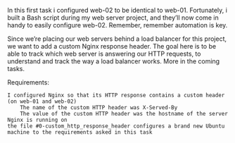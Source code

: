 In this first task i configured web-02 to be identical to web-01. Fortunately, i built a Bash script during my web server project, and they’ll now come in handy to easily configure web-02. Remember, remember automation is key.

Since we’re placing our web servers behind a load balancer for this project, we want to add a custom Nginx response header. The goal here is to be able to track which web server is answering our HTTP requests, to understand and track the way a load balancer works. More in the coming tasks.

Requirements:

    I configured Nginx so that its HTTP response contains a custom header (on web-01 and web-02)
        The name of the custom HTTP header was X-Served-By
        The value of the custom HTTP header was the hostname of the server Nginx is running on
    the file #0-custom_http_response_header configures a brand new Ubuntu machine to the requirements asked in this task 
